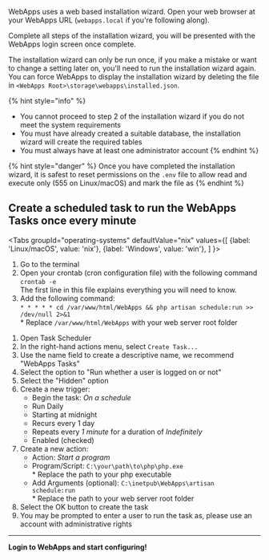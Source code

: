 WebApps uses a web based installation wizard. Open your web browser at your WebApps URL (`webapps.local` if you're following along).

Complete all steps of the installation wizard, you will be presented with the WebApps login screen once complete.

The installation wizard can only be run once, if you make a mistake or want to change a setting later on, you'll need to run the installation wizard again. You can force WebApps to display the installation wizard by deleting the file in `<WebApps Root>\storage\webapps\installed.json`.

{% hint style="info" %}
- You cannot proceed to step 2 of the installation wizard if you do not meet the system requirements
- You must have already created a suitable database, the installation wizard will create the required tables
- You must always have at least one administrator account
{% endhint %}

{% hint style="danger" %}
Once you have completed the installation wizard, it is safest to reset permissions on the `.env` file to allow read and execute only (555 on Linux/macOS) and mark the file as {% endhint %}

## Create a scheduled task to run the WebApps Tasks once every minute

<Tabs
  groupId="operating-systems"
  defaultValue="nix"
  values={[
    {label: 'Linux/macOS', value: 'nix'},
    {label: 'Windows', value: 'win'},
  ]
}>
<TabItem value="nix">
<ol>
    <li>Go to the terminal</li>
    <li>Open your crontab (cron configuration file) with the following command<br />
        <code>crontab -e</code><br />
        The first line in this file explains everything you will need to know.
    </li>
    <li>Add the following command:<br />
        <code>* * * * * cd /var/www/html/WebApps && php artisan schedule:run >> /dev/null 2>&1</code><br />
        * Replace <code>/var/www/html/WebApps</code> with your web server root folder
    </li>
</ol>
</TabItem>
<TabItem value="win">
<ol>
    <li>Open Task Scheduler</li>
    <li>In the right-hand actions menu, select <code>Create Task...</code></li>
    <li>Use the name field to create a descriptive name, we recommend "WebApps Tasks"</li>
    <li>Select the option to "Run whether a user is logged on or not"</li>
    <li>Select the "Hidden" option</li>
    <li>Create a new trigger:
        <ul class="list">
            <li>Begin the task: <em>On a schedule</em></li>
            <li>Run Daily</li>
            <li>Starting at midnight</li>
            <li>Recurs every 1 day</li>
            <li>Repeats every <em>1 minute</em> for a duration of <em>Indefinitely</em></li>
            <li>Enabled (checked)</li>
        </ul>
    </li>
    <li>Create a new action:
        <ul class="list">
            <li>Action: <em>Start a program</em></li>
            <li>Program/Script: <code>C:\your\path\to\php\php.exe</code><br />
                * Replace the path to your php executable
            </li>
            <li>Add Arguments (optional): <code>C:\inetpub\WebApps\artisan schedule:run</code><br />
                * Replace the path to your web server root folder
            </li>
        </ul>
    </li>
    <li>Select the OK button to create the task</li>
    <li>You may be prompted to enter a user to run the task as, please use an account with administrative rights</li>
</ol>
</TabItem>
</Tabs>

---

**Login to WebApps and start configuring!**
